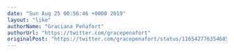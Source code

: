 ```yaml
---
date: "Sun Aug 25 00:56:46 +0000 2019"
layout: "like"
authorName: "Graciana Peñafort"
authorUrl: "https://twitter.com/gracepenafort"
originalPost: "https://twitter.com/gracepenafort/status/1165427763546853376"
---
```

